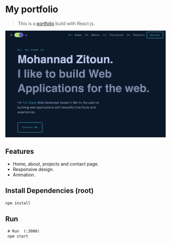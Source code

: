 # My portfolio

> This is a [portfolio](https://www.mohannadzitoun.com/ 'my portfolio') build with React js.

![My Portfolio](./uploads/myportfolio.png)

## Features

- Home, about, projects and contact page.
- Responsive design.
- Animation.

## Install Dependencies (root)

```bash
npm install
```

## Run

```
 # Run  (:3000)
 npm start
```
